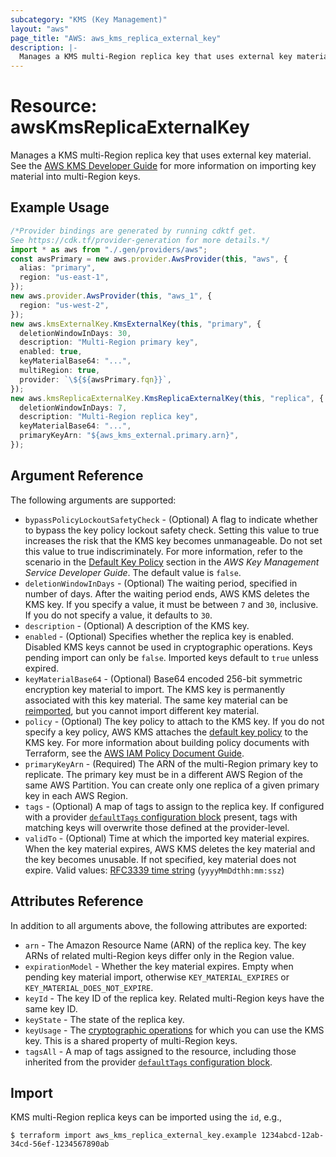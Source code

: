 ```yaml
---
subcategory: "KMS (Key Management)"
layout: "aws"
page_title: "AWS: aws_kms_replica_external_key"
description: |-
  Manages a KMS multi-Region replica key that uses external key material.
---
```


# Resource: awsKmsReplicaExternalKey

Manages a KMS multi-Region replica key that uses external key material.
See the [AWS KMS Developer Guide](https://docs.aws.amazon.com/kms/latest/developerguide/multi-region-keys-import.html) for more information on importing key material into multi-Region keys.

## Example Usage

```typescript
/*Provider bindings are generated by running cdktf get.
See https://cdk.tf/provider-generation for more details.*/
import * as aws from "./.gen/providers/aws";
const awsPrimary = new aws.provider.AwsProvider(this, "aws", {
  alias: "primary",
  region: "us-east-1",
});
new aws.provider.AwsProvider(this, "aws_1", {
  region: "us-west-2",
});
new aws.kmsExternalKey.KmsExternalKey(this, "primary", {
  deletionWindowInDays: 30,
  description: "Multi-Region primary key",
  enabled: true,
  keyMaterialBase64: "...",
  multiRegion: true,
  provider: `\${${awsPrimary.fqn}}`,
});
new aws.kmsReplicaExternalKey.KmsReplicaExternalKey(this, "replica", {
  deletionWindowInDays: 7,
  description: "Multi-Region replica key",
  keyMaterialBase64: "...",
  primaryKeyArn: "${aws_kms_external.primary.arn}",
});

```

## Argument Reference

The following arguments are supported:

* `bypassPolicyLockoutSafetyCheck` - (Optional) A flag to indicate whether to bypass the key policy lockout safety check.
  Setting this value to true increases the risk that the KMS key becomes unmanageable. Do not set this value to true indiscriminately.
  For more information, refer to the scenario in the [Default Key Policy](https://docs.aws.amazon.com/kms/latest/developerguide/key-policies.html#key-policy-default-allow-root-enable-iam) section in the *AWS Key Management Service Developer Guide*.
  The default value is `false`.
* `deletionWindowInDays` - (Optional) The waiting period, specified in number of days. After the waiting period ends, AWS KMS deletes the KMS key.
  If you specify a value, it must be between `7` and `30`, inclusive. If you do not specify a value, it defaults to `30`.
* `description` - (Optional) A description of the KMS key.
* `enabled` - (Optional) Specifies whether the replica key is enabled. Disabled KMS keys cannot be used in cryptographic operations. Keys pending import can only be `false`. Imported keys default to `true` unless expired.
* `keyMaterialBase64` - (Optional) Base64 encoded 256-bit symmetric encryption key material to import. The KMS key is permanently associated with this key material. The same key material can be [reimported](https://docs.aws.amazon.com/kms/latest/developerguide/importing-keys.html#reimport-key-material), but you cannot import different key material.
* `policy` - (Optional) The key policy to attach to the KMS key. If you do not specify a key policy, AWS KMS attaches the [default key policy](https://docs.aws.amazon.com/kms/latest/developerguide/key-policies.html#key-policy-default) to the KMS key.
  For more information about building policy documents with Terraform, see the [AWS IAM Policy Document Guide](https://learn.hashicorp.com/terraform/aws/iam-policy).
* `primaryKeyArn` - (Required) The ARN of the multi-Region primary key to replicate. The primary key must be in a different AWS Region of the same AWS Partition. You can create only one replica of a given primary key in each AWS Region.
* `tags` - (Optional) A map of tags to assign to the replica key. If configured with a provider [`defaultTags` configuration block](https://registry.terraform.io/providers/hashicorp/aws/latest/docs#default_tags-configuration-block) present, tags with matching keys will overwrite those defined at the provider-level.
* `validTo` - (Optional) Time at which the imported key material expires. When the key material expires, AWS KMS deletes the key material and the key becomes unusable. If not specified, key material does not expire. Valid values: [RFC3339 time string](https://tools.ietf.org/html/rfc3339#section-5.8) (`yyyyMmDdthh:mm:ssz`)

## Attributes Reference

In addition to all arguments above, the following attributes are exported:

* `arn` - The Amazon Resource Name (ARN) of the replica key. The key ARNs of related multi-Region keys differ only in the Region value.
* `expirationModel` - Whether the key material expires. Empty when pending key material import, otherwise `KEY_MATERIAL_EXPIRES` or `KEY_MATERIAL_DOES_NOT_EXPIRE`.
* `keyId` - The key ID of the replica key. Related multi-Region keys have the same key ID.
* `keyState` - The state of the replica key.
* `keyUsage` - The [cryptographic operations](https://docs.aws.amazon.com/kms/latest/developerguide/concepts.html#cryptographic-operations) for which you can use the KMS key. This is a shared property of multi-Region keys.
* `tagsAll` - A map of tags assigned to the resource, including those inherited from the provider [`defaultTags` configuration block](https://registry.terraform.io/providers/hashicorp/aws/latest/docs#default_tags-configuration-block).

## Import

KMS multi-Region replica keys can be imported using the `id`, e.g.,

```console
$ terraform import aws_kms_replica_external_key.example 1234abcd-12ab-34cd-56ef-1234567890ab
```
